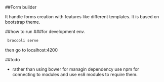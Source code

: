 ##Form builder

It handle forms creation with features like different templates. It is based on bootstrap theme.

##how to run
###for development env.
```js
 broccoli serve
```
then go to localhost:4200


##todo
* rather than using bower for managin dependency use npm for connecting to modules and use es6 modules to require them.
